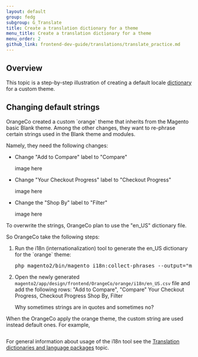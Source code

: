 ```yaml
---
layout: default  
group: fedg
subgroup: G_Translate
title: Create a translation dictionary for a theme
menu_title: Create a translation dictionary for a theme
menu_order: 2
github_link: frontend-dev-guide/translations/translate_practice.md
---
```


<h2>Overview</h2>

This topic is a step-by-step illustration of creating a default locale <a href="{{site.gdeurl}}frontend-dev-guide/translations/#translate_terms">dictionary</a> for a custom theme. 

<h2 id="theme">Changing default strings</h2>
OrangeCo created a custom `orange` theme that inherits from the Magento basic Blank theme.
Among the other changes, they want to re-phrase certain strings used in the Blank theme and modules. 

Namely, they need the following changes:
<ul>
<li>
Change "Add to Compare" label to "Compare"
<p class="q"> image here</p> </li>
<li>
Change "Your Checkout Progress" label to "Checkout Progress"
<p class="q"> image here</p> </li>
<li>
Change the "Shop By" label to "Filter"
<p class="q"> image here</p></li>
</ul>
To overwrite the strings, OrangeCo plan to use the "en_US" dictionary file. 

So OrangeCo take the following steps:

<ol>

<li>
Run the i18n (internationalization) tool to generate the en_US dictionary for the `orange` theme:
<pre>
php magento2/bin/magento i18n:collect-phrases --output="magento2/app/design/frontend/OrangeCo/orange/i18n/en_US.csv" magento2/app/design/frontend/OrangeCo/orange
</pre>
</li>
<li>

Open the newly generated `magento2/app/design/frontend/OrangeCo/orange/i18n/en_US.csv` file and add the following rows:
"Add to Compare", "Compare"
Your Checkout Progress, Checkout Progress
Shop By, Filter
</li>
<p class="q">Why sometimes strings are in quotes and sometimes no?</p>
</ol>

When the OrangeCo apply the orange theme, the custom string are used instead default ones. 
For example, 

<img>

For general information about usage of the i18n tool see the <a href="{{site.gdeurl}}config-guide/cli/config-cli-subcommands-i18n.html#config-cli-subcommands-xlate-dict">Translation dictionaries and language packages</a> topic.